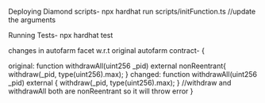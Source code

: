 Deploying Diamond scripts-
npx hardhat run scripts/initFunction.ts //update the arguments

Running Tests-
npx hardhat test

changes in autofarm facet w.r.t original autofarm contract-
{

original: function withdrawAll(uint256 \_pid) external nonReentrant{
withdraw(\_pid, type(uint256).max);
}
changed: function withdrawAll(uint256 \_pid) external {
withdraw(\_pid, type(uint256).max);
}
//withdraw and withdrawAll both are nonReentrant so it will throw error
}
